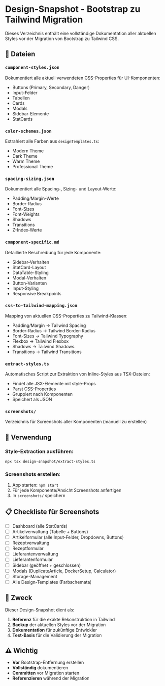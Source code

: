 # Design-Snapshot - Bootstrap zu Tailwind Migration

Dieses Verzeichnis enthält eine vollständige Dokumentation aller aktuellen Styles vor der Migration von Bootstrap zu Tailwind CSS.

## 📁 Dateien

### `component-styles.json`
Dokumentiert alle aktuell verwendeten CSS-Properties für UI-Komponenten:
- Buttons (Primary, Secondary, Danger)
- Input-Felder
- Tabellen
- Cards
- Modals
- Sidebar-Elemente
- StatCards

### `color-schemes.json`
Extrahiert alle Farben aus `designTemplates.ts`:
- Modern Theme
- Dark Theme  
- Warm Theme
- Professional Theme

### `spacing-sizing.json`
Dokumentiert alle Spacing-, Sizing- und Layout-Werte:
- Padding/Margin-Werte
- Border-Radius
- Font-Sizes
- Font-Weights
- Shadows
- Transitions
- Z-Index-Werte

### `component-specific.md`
Detaillierte Beschreibung für jede Komponente:
- Sidebar-Verhalten
- StatCard-Layout
- DataTable-Styling
- Modal-Verhalten
- Button-Varianten
- Input-Styling
- Responsive Breakpoints

### `css-to-tailwind-mapping.json`
Mapping von aktuellen CSS-Properties zu Tailwind-Klassen:
- Padding/Margin → Tailwind Spacing
- Border-Radius → Tailwind Border-Radius
- Font-Sizes → Tailwind Typography
- Flexbox → Tailwind Flexbox
- Shadows → Tailwind Shadows
- Transitions → Tailwind Transitions

### `extract-styles.ts`
Automatisches Script zur Extraktion von Inline-Styles aus TSX-Dateien:
- Findet alle JSX-Elemente mit style-Props
- Parst CSS-Properties
- Gruppiert nach Komponenten
- Speichert als JSON

### `screenshots/`
Verzeichnis für Screenshots aller Komponenten (manuell zu erstellen)

## 🚀 Verwendung

### Style-Extraction ausführen:
```bash
npx tsx design-snapshot/extract-styles.ts
```

### Screenshots erstellen:
1. App starten: `npm start`
2. Für jede Komponente/Ansicht Screenshots anfertigen
3. In `screenshots/` speichern

## 📋 Checkliste für Screenshots

- [ ] Dashboard (alle StatCards)
- [ ] Artikelverwaltung (Tabelle + Buttons)
- [ ] Artikelformular (alle Input-Felder, Dropdowns, Buttons)
- [ ] Rezeptverwaltung
- [ ] Rezeptformular
- [ ] Lieferantenverwaltung
- [ ] Lieferantenformular
- [ ] Sidebar (geöffnet + geschlossen)
- [ ] Modals (DuplicateArticle, DockerSetup, Calculator)
- [ ] Storage-Management
- [ ] Alle Design-Templates (Farbschemata)

## 🎯 Zweck

Dieser Design-Snapshot dient als:
1. **Referenz** für die exakte Rekonstruktion in Tailwind
2. **Backup** der aktuellen Styles vor der Migration
3. **Dokumentation** für zukünftige Entwickler
4. **Test-Basis** für die Validierung der Migration

## ⚠️ Wichtig

- **Vor** Bootstrap-Entfernung erstellen
- **Vollständig** dokumentieren
- **Committen** vor Migration starten
- **Referenzieren** während der Migration
